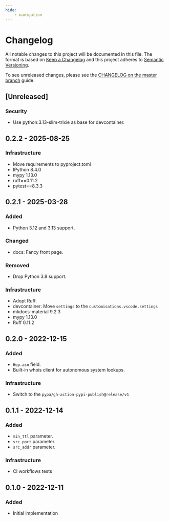 ```yaml
---
hide:
    - navigation
---
```

# Changelog

All notable changes to this project will be documented in this file.
The format is based on [Keep a Changelog](https://keepachangelog.com/en/1.0.0/)
and this project adheres to [Semantic Versioning](https://semver.org/spec/v2.0.0.html).

To see unreleased changes, please see the [CHANGELOG on the master branch](https://github.com/gufolabs/gufo_traceroute/blob/master/CHANGELOG.md) guide.

## [Unreleased]

### Security

* Use python:3.13-slim-trixie as base for devcontainer.

## 0.2.2 - 2025-08-25

### Infrastructure

* Move requirements to pyproject.toml
* IPython 8.4.0
* mypy 1.13.0
* ruff==0.11.2
* pytest==8.3.3

## 0.2.1 - 2025-03-28

### Added

* Python 3.12 and 3.13 support.

### Changed

* docs: Fancy front page.

### Removed

* Drop Python 3.8 support.

### Infrastructure

* Adopt Ruff.
* devcontainer: Move `settings` to the `customisations.vscode.settings`
* mkdocs-material 9.2.3
* mypy 1.13.0
* Ruff 0.11.2

## 0.2.0 - 2022-12-15

### Added

* `Hop.asn` field.
* Built-in whois client for autonomous system lookups.

### Infrastructure

* Switch to the `pypa/gh-action-pypi-publish@release/v1`

## 0.1.1 - 2022-12-14

### Added

* `min_ttl` parameter.
* `src_port` parameter.
* `src_addr` parameter.

### Infrastructure

* CI workflows tests

## 0.1.0 - 2022-12-11

### Added

* Initial implementation